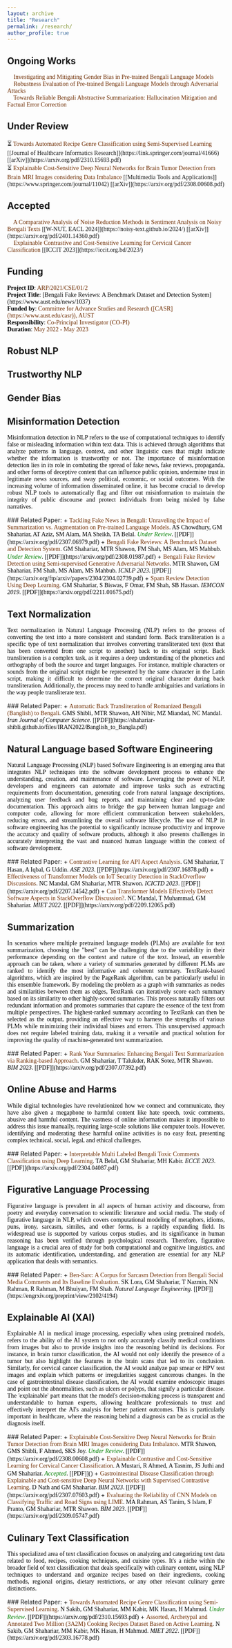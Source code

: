 ```yaml
---
layout: archive
title: "Research"
permalink: /research/
author_profile: true
---
```

## Ongoing Works
<span style="font-family:Trebuchet MS;">
🔨 <span style="color:#6E2C00">Investigating and Mitigating Gender Bias in Pre-trained Bengali Language Models</span><br/>
🔨 <span style="color:#6E2C00">Robustness Evaluation of Pre-trained Bengali Language Models through Adversarial Attacks</span><br/>
🔨 <span style="color:#6E2C00">Towards Reliable Bengali Abstractive Summarization: Hallucination Mitigation and Factual Error Correction</span><br/>
</span>

## Under Review
<span style="font-family:Trebuchet MS;">
⏳ <span style="color:#6E2C00">Towards Automated Recipe Genre Classification using Semi-Supervised Learning</span> [[Journal of Healthcare Informatics Research]](https://link.springer.com/journal/41666) [[arXiv]](https://arxiv.org/pdf/2310.15693.pdf)<br/>
⏳ <span style="color:#6E2C00">Explainable Cost-Sensitive Deep Neural Networks for Brain Tumor Detection from Brain MRI Images considering Data Imbalance</span> [[Multimedia Tools and Applications]](https://www.springer.com/journal/11042) [[arXiv]](https://arxiv.org/pdf/2308.00608.pdf)
</span>

## Accepted
<span style="font-family:Trebuchet MS;">
📢 <span style="color:#6E2C00">A Comparative Analysis of Noise Reduction Methods in Sentiment Analysis on Noisy Bengali Texts</span> [[W-NUT, EACL 2024]](https://noisy-text.github.io/2024/) [[arXiv]](https://arxiv.org/pdf/2401.14360.pdf)<br/>
📢 <span style="color:#6E2C00">Explainable Contrastive and Cost-Sensitive Learning for Cervical Cancer Classification</span> [[ICCIT 2023]](https://iccit.org.bd/2023/)<br/>
</span>


## Funding
<span style="font-family:Trebuchet MS; color:black;">
<b>Project ID</b>: <span style="color:#6E2C00">ARP/2021/CSE/01/2</span><br/>
<b>Project Title</b>: [Bengali Fake Reviews: A Benchmark Dataset and Detection System](https://www.aust.edu/news/1037)<br/>
<b>Funded by</b>: <span style="color:#6E2C00">Committee for Advance Studies and Research ([CASR](https://www.aust.edu/casr)), AUST</span><br/>
<b>Responsibility</b>: <span style="color:#6E2C00">Co-Principal Investigator (CO-PI)</span><br/>
<b>Duration</b>: <span style="color:#6E2C00">May 2022 - May 2023</span>
</span>


## Robust NLP

## Trustworthy NLP

## Gender Bias

## Misinformation Detection
<p style="text-align:justify; color:black; font-family:Georgia">
Misinformation detection in NLP refers to the use of computational techniques to identify false or 
misleading information within text data. This is achieved through algorithms that analyze 
patterns in language, context, and other linguistic cues that might indicate whether the information is 
trustworthy or not. The importance of misinformation detection lies in its role in combating the spread of 
fake news, fake reviews, propaganda, and other forms of deceptive content that can influence public opinion, undermine 
trust in legitimate news sources, and sway political, economic, or social outcomes. With the increasing 
volume of information disseminated online, it has become crucial to develop robust NLP tools to automatically 
flag and filter out misinformation to maintain the integrity of public discourse and protect individuals 
from being misled by false narratives.
</p>
### Related Paper:
+ <span style="font-family:Trebuchet MS; color:black;"><span style="color:#6E2C00">Tackling Fake News in Bengali: Unraveling the Impact of Summarization vs. Augmentation on Pre-trained Language Models</span>. AS Chowdhury, GM Shahariar, AT Aziz, SM Alam, MA Sheikh, TA Belal. <span style="color:green;"><em>Under Review</em></span>. [[PDF]](https://arxiv.org/pdf/2307.06979.pdf)</span>
+ <span style="font-family:Trebuchet MS; color:black;"><span style="color:#6E2C00">Bengali Fake Reviews: A Benchmark Dataset and Detection System</span>. GM Shahariar, MTR Shawon, FM Shah, MS Alam, MS Mahbub. <span style="color:green;"><em>Under Review</em></span>. [[PDF]](https://arxiv.org/pdf/2308.01987.pdf)</span>
+ <span style="font-family:Trebuchet MS; color:black;"><span style="color:#6E2C00">Bengali Fake Review Detection using Semi-supervised Generative Adversarial Networks</span>. MTR Shawon, GM Shahariar, FM Shah, MS Alam, MS Mahbub. <em>ICNLP 2023</em>. [[PDF]](https://arxiv.org/ftp/arxiv/papers/2304/2304.02739.pdf)</span>
+ <span style="font-family:Trebuchet MS; color:black;"><span style="color:#6E2C00">Spam Review Detection Using Deep Learning</span>. GM Shahariar, S Biswas, F Omar, FM Shah, SB Hassan. <em>IEMCON 2019</em>. [[PDF]](https://arxiv.org/pdf/2211.01675.pdf)</span>

## Text Normalization
<p style="text-align:justify; color:black; font-family:Georgia">
Text normalization in Natural Language Processing (NLP) refers to the process of converting the text into a 
more consistent and standard form. Back transliteration is a specific type of text normalization that involves 
converting transliterated text (text that has been converted from one script to another) back to its original 
script. Back transliteration is a complex task, as it requires a deep understanding of the phonetics and 
orthography of both the source and target languages. For instance, multiple characters or sounds from the 
original script might be represented by the same character in the Latin script, making it difficult to 
determine the correct original character during back transliteration. Additionally, the process may need 
to handle ambiguities and variations in the way people transliterate text.
</p>
### Related Paper:
+ <span style="font-family:Trebuchet MS; color:black;"><span style="color:#6E2C00">Automatic Back Transliteration of Romanized Bengali (Banglish) to Bengali</span>. GMS Shibli, MTR Shawon, AH Nibir, MZ Miandad, NC Mandal. <em>Iran Journal of Computer Science</em>. [[PDF]](https://shahariar-shibli.github.io/files/IRAN2022/Banglish_to_Bangla.pdf)</span>

## Natural Language based Software Engineering
<p style="text-align:justify; color:black; font-family:Georgia">
Natural Language Processing (NLP) based Software Engineering is an emerging area that integrates NLP techniques 
into the software development process to enhance the understanding, creation, and maintenance of software. 
Leveraging the power of NLP, developers and engineers can automate and improve tasks such as extracting 
requirements from documentation, generating code from natural language descriptions, analyzing user feedback 
and bug reports, and maintaining clear and up-to-date documentation. This approach aims to bridge the gap 
between human language and computer code, allowing for more efficient communication between stakeholders, 
reducing errors, and streamlining the overall software lifecycle. The use of NLP in software engineering 
has the potential to significantly increase productivity and improve the accuracy and quality of software 
products, although it also presents challenges in accurately interpreting the vast and nuanced human language 
within the context of software development.
</p>
### Related Paper:
+ <span style="font-family:Trebuchet MS; color:black;"><span style="color:#6E2C00">Contrastive Learning for API Aspect Analysis</span>. GM Shahariar, T Hasan, A Iqbal, G Uddin. <em>ASE 2023</em>. [[PDF]](https://arxiv.org/pdf/2307.16878.pdf)</span>
+ <span style="font-family:Trebuchet MS; color:black;"><span style="color:#6E2C00">Effectiveness of Transformer Models on IoT Security Detection in StackOverflow Discussions</span>. NC Mandal, GM Shahariar, MTR Shawon. <em>ICICTD 2023</em>. [[PDF]](https://arxiv.org/pdf/2207.14542.pdf)</span>
+ <span style="font-family:Trebuchet MS; color:black;"><span style="color:#6E2C00">Can Transformer Models Effectively Detect Software Aspects in StackOverflow Discussion?</span>. NC Mandal, T Muhammad, GM Shahariar. <em>MIET 2022</em>. [[PDF]](https://arxiv.org/pdf/2209.12065.pdf)</span>

## Summarization
<p style="text-align:justify; color:black; font-family:Georgia">
In scenarios where multiple pretrained language models (PLMs) are available for text summarization, 
choosing the "best" can be challenging due to the variability in their performance depending on the 
context and nature of the text. Instead, an ensemble approach can be taken, where a variety of summaries 
generated by different PLMs are ranked to identify the most informative and coherent summary. TextRank-based 
algorithms, which are inspired by the PageRank algorithm, can be particularly useful in this ensemble 
framework. By modeling the problem as a graph with summaries as nodes and similarities between them as edges, 
TextRank can iteratively score each summary based on its similarity to other highly-scored summaries. 
This process naturally filters out redundant information and promotes summaries that capture the essence 
of the text from multiple perspectives. The highest-ranked summary according to TextRank can then be selected 
as the output, providing an effective way to harness the strengths of various PLMs while minimizing their 
individual biases and errors. This unsupervised approach does not require labeled training data, making it 
a versatile and practical solution for improving the quality of machine-generated text summarization.
</p>
### Related Paper:
+ <span style="font-family:Trebuchet MS; color:black;"><span style="color:#6E2C00">Rank Your Summaries: Enhancing Bengali Text Summarization via Ranking-based Approach</span>. GM Shahariar, T Talukder, RAK Sotez, MTR Shawon. <em>BIM 2023</em>. [[PDF]](https://arxiv.org/pdf/2307.07392.pdf)</span>

## Online Abuse and Harms
<p style="text-align:justify; color:black; font-family:Georgia">
While digital technologies have revolutionized how we connect and communicate, they have also given a megaphone 
to harmful content like hate speech, toxic comments, abusive and harmful content. The vastness of online 
information makes it impossible to address this issue manually, requiring large-scale solutions like computer 
tools. However, identifying and moderating these harmful online activities is no easy feat, presenting complex 
technical, social, legal, and ethical challenges.
</p>
### Related Paper:
+ <span style="font-family:Trebuchet MS; color:black;"><span style="color:#6E2C00">Interpretable Multi Labeled Bengali Toxic Comments Classification using Deep Learning</span>. TA Belal, GM Shahariar, MH Kabir. <em>ECCE 2023</em>. [[PDF]](https://arxiv.org/pdf/2304.04087.pdf)</span>

## Figurative Language Processing
<p style="text-align:justify; color:black; font-family:Georgia">
Figurative language is prevalent in all aspects of human activity and discourse, from poetry and everyday 
conversation to scientific literature and  social media. The study of figurative language in NLP, which covers 
computational modeling of metaphors, idioms, puns, irony, sarcasm, similes, and other forms, is a rapidly 
expanding field.  Its widespread use is supported by various corpus studies, and its significance in human 
reasoning has been verified through psychological research. Therefore, figurative language is a crucial area 
of study for both computational and cognitive linguistics, and its automatic identification, understanding, 
and generation are essential for any NLP application that deals with semantics.
</p>
### Related Paper:
+ <span style="font-family:Trebuchet MS; color:black;"><span style="color:#6E2C00">Ben-Sarc: A Corpus for Sarcasm Detection from Bengali Social Media Comments and Its Baseline Evaluation</span>. SK Lora, GM Shahariar, T Nazmin, NN Rahman, R Rahman, M Bhuiyan, FM Shah. <em>Natural Language Engineering</em>. [[PDF]](https://engrxiv.org/preprint/view/2102/4194)</span>

## Explainable AI (XAI)
<p style="text-align:justify; color:black; font-family:Georgia">
Explainable AI in medical image processing, especially when using pretrained models, refers to the ability 
of the AI system to not only accurately classify medical conditions from images but also to provide insights 
into the reasoning behind its decisions. For instance, in brain tumor classification, the AI would not only 
identify the presence of a tumor but also highlight the features in the brain scans that led to its conclusion. 
Similarly, for cervical cancer classification, the AI would analyze pap smear or HPV test images and explain 
which patterns or irregularities suggest cancerous changes. In the case of gastrointestinal disease 
classification, the AI would examine endoscopic images and point out the abnormalities, such as ulcers or 
polyps, that signify a particular disease. The 'explainable' part means that the model's decision-making 
process is transparent and understandable to human experts, allowing healthcare professionals to trust and 
effectively interpret the AI's analysis for better patient outcomes. This is particularly important in 
healthcare, where the reasoning behind a diagnosis can be as crucial as the diagnosis itself.
</p>
### Related Paper:
+ <span style="font-family:Trebuchet MS; color:black;"><span style="color:#6E2C00">Explainable Cost-Sensitive Deep Neural Networks for Brain Tumor Detection from Brain MRI Images considering Data Imbalance</span>. MTR Shawon, GMS Shibli, F Ahmed, SKS Joy. <span style="color:green;"><em>Under Review</em></span>. [[PDF]](https://arxiv.org/pdf/2308.00608.pdf)</span>
+ <span style="font-family:Trebuchet MS; color:black;"><span style="color:#6E2C00">Explainable Contrastive and Cost-Sensitive Learning for Cervical Cancer Classification</span>. A Mustari, R Ahmed, A Tasnim, JS Juthi and GM Shahariar. <span style="color:green;"><em>Accepted</em></span>. [[PDF]]()</span>
+ <span style="font-family:Trebuchet MS; color:black;"><span style="color:#6E2C00">Gastrointestinal Disease Classification through Explainable and Cost-sensitive Deep Neural Networks with Supervised Contrastive Learning</span>. D Nath and GM Shahariar. <em>BIM 2023</em>. [[PDF]](https://arxiv.org/pdf/2307.07603.pdf)</span>
+ <span style="font-family:Trebuchet MS; color:black;"><span style="color:#6E2C00">Evaluating the Reliability of CNN Models on Classifying Traffic and Road Signs using LIME</span>. MA Rahman, AS Tanim, S Islam, F Pranto, GM Shahariar, MTR Shawon. <em>BIM 2023</em>. [[PDF]](https://arxiv.org/pdf/2309.05747.pdf)</span>

## Culinary Text Classification
<p style="text-align:justify; color:black; font-family:Georgia">
This specialized area of text classification focuses on analyzing and categorizing text data related to food, 
recipes, cooking techniques, and cuisine types. It's a niche within the broader field of text classification 
that deals specifically with culinary content, using NLP techniques to understand and organize recipes based 
on their ingredients, cooking methods, regional origins, dietary restrictions, or any other relevant culinary 
genre distinctions.
</p>
### Related Paper:
+ <span style="font-family:Trebuchet MS; color:black;"><span style="color:#6E2C00">Towards Automated Recipe Genre Classification using Semi-Supervised Learning</span>. N Sakib, GM Shahariar, MM Kabir, MK Hasan, H Mahmud. <span style="color:green;"><em>Under Review</em></span>. [[PDF]](https://arxiv.org/pdf/2310.15693.pdf)</span>
+ <span style="font-family:Trebuchet MS; color:black;"><span style="color:#6E2C00">Assorted, Archetypal and Annotated Two Million (3A2M) Cooking Recipes Dataset Based on Active Learning</span>. N Sakib, GM Shahariar, MM Kabir, MK Hasan, H Mahmud. <em>MIET 2022</em>. [[PDF]](https://arxiv.org/pdf/2303.16778.pdf)</span>
